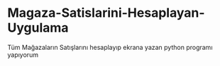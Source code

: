 # Magaza-Satislarini-Hesaplayan-Uygulama
Tüm Mağazaların Satışlarını hesaplayıp ekrana yazan python programı yapıyorum 

